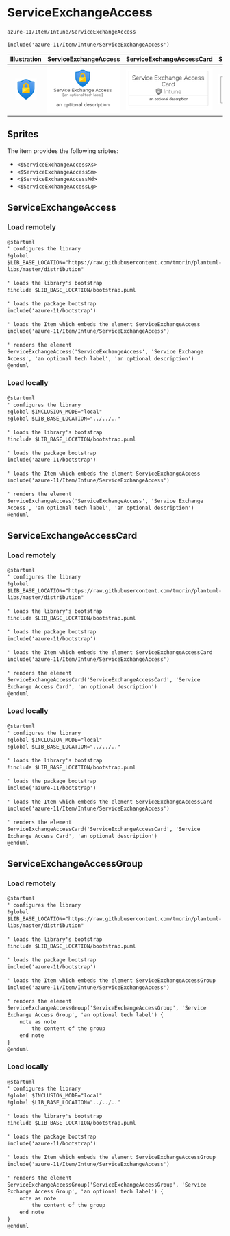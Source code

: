 # ServiceExchangeAccess


```text
azure-11/Item/Intune/ServiceExchangeAccess
```

```text
include('azure-11/Item/Intune/ServiceExchangeAccess')
```



| Illustration | ServiceExchangeAccess | ServiceExchangeAccessCard | ServiceExchangeAccessGroup |
| :---: | :---: | :---: | :---: |
| ![illustration for Illustration](../../../azure-11/Item/Intune/ServiceExchangeAccess.png) | ![illustration for ServiceExchangeAccess](../../../azure-11/Item/Intune/ServiceExchangeAccess.Local.png) | ![illustration for ServiceExchangeAccessCard](../../../azure-11/Item/Intune/ServiceExchangeAccessCard.Local.png) | ![illustration for ServiceExchangeAccessGroup](../../../azure-11/Item/Intune/ServiceExchangeAccessGroup.Local.png) |



## Sprites
The item provides the following sriptes:

- `<$ServiceExchangeAccessXs>`
- `<$ServiceExchangeAccessSm>`
- `<$ServiceExchangeAccessMd>`
- `<$ServiceExchangeAccessLg>`





## ServiceExchangeAccess

### Load remotely
```plantuml
@startuml
' configures the library
!global $LIB_BASE_LOCATION="https://raw.githubusercontent.com/tmorin/plantuml-libs/master/distribution"

' loads the library's bootstrap
!include $LIB_BASE_LOCATION/bootstrap.puml

' loads the package bootstrap
include('azure-11/bootstrap')

' loads the Item which embeds the element ServiceExchangeAccess
include('azure-11/Item/Intune/ServiceExchangeAccess')

' renders the element
ServiceExchangeAccess('ServiceExchangeAccess', 'Service Exchange Access', 'an optional tech label', 'an optional description')
@enduml
```

### Load locally
```plantuml
@startuml
' configures the library
!global $INCLUSION_MODE="local"
!global $LIB_BASE_LOCATION="../../.."

' loads the library's bootstrap
!include $LIB_BASE_LOCATION/bootstrap.puml

' loads the package bootstrap
include('azure-11/bootstrap')

' loads the Item which embeds the element ServiceExchangeAccess
include('azure-11/Item/Intune/ServiceExchangeAccess')

' renders the element
ServiceExchangeAccess('ServiceExchangeAccess', 'Service Exchange Access', 'an optional tech label', 'an optional description')
@enduml
```

## ServiceExchangeAccessCard

### Load remotely
```plantuml
@startuml
' configures the library
!global $LIB_BASE_LOCATION="https://raw.githubusercontent.com/tmorin/plantuml-libs/master/distribution"

' loads the library's bootstrap
!include $LIB_BASE_LOCATION/bootstrap.puml

' loads the package bootstrap
include('azure-11/bootstrap')

' loads the Item which embeds the element ServiceExchangeAccessCard
include('azure-11/Item/Intune/ServiceExchangeAccess')

' renders the element
ServiceExchangeAccessCard('ServiceExchangeAccessCard', 'Service Exchange Access Card', 'an optional description')
@enduml
```

### Load locally
```plantuml
@startuml
' configures the library
!global $INCLUSION_MODE="local"
!global $LIB_BASE_LOCATION="../../.."

' loads the library's bootstrap
!include $LIB_BASE_LOCATION/bootstrap.puml

' loads the package bootstrap
include('azure-11/bootstrap')

' loads the Item which embeds the element ServiceExchangeAccessCard
include('azure-11/Item/Intune/ServiceExchangeAccess')

' renders the element
ServiceExchangeAccessCard('ServiceExchangeAccessCard', 'Service Exchange Access Card', 'an optional description')
@enduml
```

## ServiceExchangeAccessGroup

### Load remotely
```plantuml
@startuml
' configures the library
!global $LIB_BASE_LOCATION="https://raw.githubusercontent.com/tmorin/plantuml-libs/master/distribution"

' loads the library's bootstrap
!include $LIB_BASE_LOCATION/bootstrap.puml

' loads the package bootstrap
include('azure-11/bootstrap')

' loads the Item which embeds the element ServiceExchangeAccessGroup
include('azure-11/Item/Intune/ServiceExchangeAccess')

' renders the element
ServiceExchangeAccessGroup('ServiceExchangeAccessGroup', 'Service Exchange Access Group', 'an optional tech label') {
    note as note
        the content of the group
    end note
}
@enduml
```

### Load locally
```plantuml
@startuml
' configures the library
!global $INCLUSION_MODE="local"
!global $LIB_BASE_LOCATION="../../.."

' loads the library's bootstrap
!include $LIB_BASE_LOCATION/bootstrap.puml

' loads the package bootstrap
include('azure-11/bootstrap')

' loads the Item which embeds the element ServiceExchangeAccessGroup
include('azure-11/Item/Intune/ServiceExchangeAccess')

' renders the element
ServiceExchangeAccessGroup('ServiceExchangeAccessGroup', 'Service Exchange Access Group', 'an optional tech label') {
    note as note
        the content of the group
    end note
}
@enduml
```

